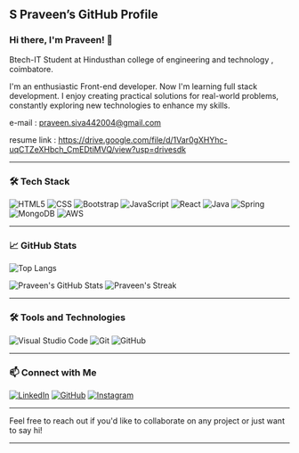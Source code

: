 ## S Praveen’s GitHub Profile


### Hi there, I'm Praveen! 👋
Btech-IT Student at Hindusthan college of engineering and technology , coimbatore. 

I'm an enthusiastic Front-end developer. Now I'm learning full stack development. I enjoy creating practical solutions for real-world problems, constantly exploring new technologies to enhance my skills.

e-mail : praveen.siva442004@gmail.com

resume link : https://drive.google.com/file/d/1Var0gXHYhc-uqCTZeXHbch_CmEDtiMVQ/view?usp=drivesdk

---

### 🛠️ Tech Stack

![HTML5](https://img.shields.io/badge/-HTML5-E34F26?style=flat&logo=html5&logoColor=white)
![CSS](https://img.shields.io/badge/-CSS-1572B6?style=flat&logo=css3&logoColor=white)
![Bootstrap](https://img.shields.io/badge/-Bootstrap-563D7C?style=flat&logo=bootstrap&logoColor=white)
![JavaScript](https://img.shields.io/badge/-JavaScript-F7DF1E?style=flat&logo=javascript&logoColor=white)
![React](https://img.shields.io/badge/-React-61DAFB?style=flat&logo=react&logoColor=white)
![Java](https://img.shields.io/badge/-Java-007396?style=flat&logo=java&logoColor=white)
![Spring](https://img.shields.io/badge/-Spring-6DB33F?style=flat&logo=spring&logoColor=white)
![MongoDB](https://img.shields.io/badge/-MongoDB-47A248?style=flat&logo=mongodb&logoColor=white)
![AWS](https://img.shields.io/badge/-AWS-232F3E?style=flat&logo=amazon-aws&logoColor=white)

---

### 📈 GitHub Stats

![Top Langs](https://github-readme-stats.vercel.app/api/top-langs/?username=Praveensiva2004&layout=compact&theme=merko)

![Praveen's GitHub Stats](https://github-readme-stats.vercel.app/api?username=Praveensiva2004&show_icons=true&theme=merko)
![Praveen's Streak](https://github-readme-streak-stats.herokuapp.com/?user=Praveensiva2004&theme=merko)


---

### 🛠️ Tools and Technologies

![Visual Studio Code](https://img.shields.io/badge/-VSCode-007ACC?style=flat&logo=visual-studio-code&logoColor=white)
![Git](https://img.shields.io/badge/-Git-F05032?style=flat&logo=git&logoColor=white)
![GitHub](https://img.shields.io/badge/-GitHub-181717?style=flat&logo=github&logoColor=white)

---
### 📫 Connect with Me

[![LinkedIn](https://img.shields.io/badge/-LinkedIn-0A66C2?style=flat&logo=linkedin&logoColor=white)](https://www.linkedin.com/in/praveen-s-518222318)
[![GitHub](https://img.shields.io/badge/-GitHub-181717?style=flat&logo=github&logoColor=white)](https://github.com/Praveensiva2004)
[![Instagram](https://img.shields.io/badge/-Instagram-E4405F?style=flat&logo=instagram&logoColor=white)](https://www.instagram.com/alpha_prxveen_/profilecard/?igsh=dWswcG5qOGdoY3Ux)


---

Feel free to reach out if you'd like to collaborate on any project or just want to say hi!

---
